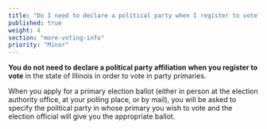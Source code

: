 ```yaml
---
title: "Do I need to declare a political party when I register to vote?"
published: true
weight: 4
section: "more-voting-info"
priority: "Minor"
---
```


**You do not need to declare a political party affiliation when you register to vote** in the state of Illinois in order to vote in party primaries.  

When you apply for a primary election ballot (either in person at the election authority office, at your polling place, or by mail), you will be asked to specify the political party in whose primary you wish to vote and the election official will give you the appropriate ballot.
